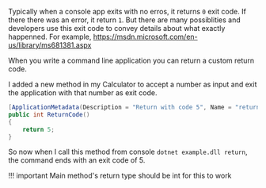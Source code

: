 Typically when a console app exits with no erros, it returns `0` exit code. If there there was an error, it return `1`. 
But there are many possiblities and developers use this exit code to convey details about what exactly happenned. For example,
https://msdn.microsoft.com/en-us/library/ms681381.aspx 

When you write a command line application you can return a custom return code.

I added a new method in my Calculator to accept a number as input and exit the application with that number as exit code.

```c#
[ApplicationMetadata(Description = "Return with code 5", Name = "return")]
public int ReturnCode()
{
    return 5;
}
```

So now when I call this method from console `dotnet example.dll return`, the command ends with an exit code of 5.

!!! important
    Main method's return type should be int for this to work
